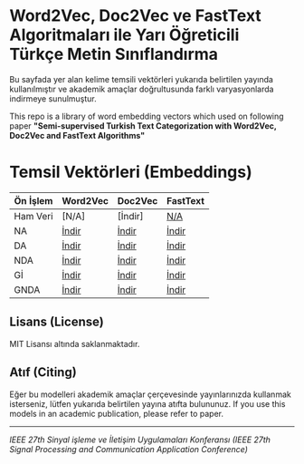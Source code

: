 # Word2Vec, Doc2Vec ve FastText Algoritmaları ile Yarı Öğreticili Türkçe Metin Sınıflandırma
Bu sayfada yer alan kelime temsili vektörleri yukarıda belirtilen yayında kullanılmıştır ve akademik amaçlar doğrultusunda farklı varyasyonlarda indirmeye sunulmuştur.

This repo is a library of word embedding vectors which used on following paper
**"Semi-supervised Turkish Text Categorization with Word2Vec, Doc2Vec and FastText Algorithms"**


# Temsil Vektörleri (Embeddings)
| Ön İşlem | Word2Vec | Doc2Vec | FastText | 
|--|--|--|--|
| Ham Veri | [N/A] | [İndir] | [N/A](http://bit.ly/2Jg7w7C) |
| NA | [İndir](http://bit.ly/32bz1qv) | [İndir](http://bit.ly/2NEak2I) | [İndir](http://bit.ly/2S0D04t) |
| DA | [İndir](http://bit.ly/30eD7fF) | [İndir](http://bit.ly/2JpVhEH) | [İndir](http://bit.ly/2L2J383) |
| NDA | [İndir](http://bit.ly/2NDw4fc) | [İndir](http://bit.ly/326LR9D) | [İndir](http://bit.ly/2L3cSp7) |
| Gİ | [İndir](http://bit.ly/2YBOduW) | [İndir](http://bit.ly/2RVNeTI) | [İndir](http://bit.ly/2FVZbUN) |
| GNDA | [İndir](http://bit.ly/2NKLOgG) | [İndir](http://bit.ly/2RXOrde) | [İndir](http://bit.ly/30ielvf) |

## Lisans (License)
MIT Lisansı altında saklanmaktadır.

## Atıf (Citing)
Eğer bu modelleri akademik amaçlar çerçevesinde yayınlarınızda kullanmak isterseniz, lütfen yukarıda belirtilen yayına atıfta bulununuz.
If you use this models in an academic publication, please refer to paper.

------------

*IEEE 27th Sinyal işleme ve İletişim Uygulamaları Konferansı (IEEE 27th Signal Processing and Communication Application Conference)*
